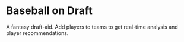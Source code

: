 # Baseball on Draft
A fantasy draft-aid.
Add players to teams to get real-time analysis and player recommendations.
